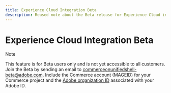 ```yaml
---
title: Experience Cloud Integration Beta
description: Reused note about the Beta release for Experience Cloud integration
---
```

# Experience Cloud Integration Beta

>[!NOTE]
>
>This feature is for Beta users only and is not yet accessible to all customers. Join the Beta by sending an email to [commerceonunifiedshell-beta@adobe.com](mailto:commerceonunifiedshell-beta@adobe.com). Include the Commerce account (MAGEID) for your Commerce project and the [Adobe organization ID](https://experienceleague.adobe.com/docs/core-services/interface/administration/organizations.html) associated with your Adobe ID.
